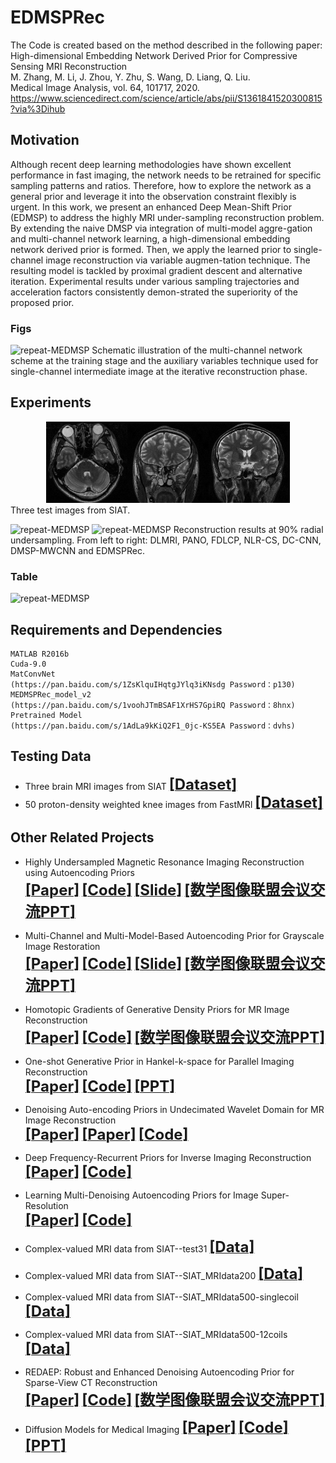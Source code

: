 # EDMSPRec 
The Code is created based on the method described in the following paper:        
High-dimensional Embedding Network Derived Prior for Compressive Sensing MRI Reconstruction    
M. Zhang, M. Li, J. Zhou, Y. Zhu, S. Wang, D. Liang, Q. Liu.        
Medical Image Analysis, vol. 64, 101717, 2020.      
https://www.sciencedirect.com/science/article/abs/pii/S1361841520300815?via%3Dihub    
## Motivation
Although recent deep learning methodologies have shown excellent performance in fast imaging, the network needs to be retrained for specific sampling patterns and ratios. Therefore, how to explore the network as a general prior and leverage it into the observation constraint flexibly is urgent. In this work, we present an enhanced Deep Mean-Shift Prior (EDMSP) to address the highly MRI under-sampling reconstruction problem. By extending the naive DMSP via integration of multi-model aggre-gation and multi-channel network learning, a high-dimensional embedding network derived prior is formed. Then, we apply the learned prior to single-channel image reconstruction via variable augmen-tation technique. The resulting model is tackled by proximal gradient descent and alternative iteration. Experimental results under various sampling trajectories and acceleration factors consistently demon-strated the superiority of the proposed prior.
### Figs
![repeat-MEDMSP](https://github.com/yqx7150/MEDMSP/blob/master/Figs/Fig1.png)
Schematic illustration of the multi-channel network scheme at the training stage and the auxiliary variables technique used for single-channel intermediate image at the iterative reconstruction phase.

## Experiments   
<div align=center><img width="390" height="130" src="./SIATdata_Test123/SIAT_testdata.png"/></div>    
Three test images from SIAT.    

![repeat-MEDMSP](https://github.com/yqx7150/MEDMSP/blob/master/Figs/Fig2.png)
![repeat-MEDMSP](https://github.com/yqx7150/MEDMSP/blob/master/Figs/Fig3.png)
Reconstruction results at 90% radial undersampling. From left to right: DLMRI, PANO, FDLCP, NLR-CS, DC-CNN, DMSP-MWCNN and EDMSPRec.
### Table
![repeat-MEDMSP](https://github.com/yqx7150/MEDMSP/blob/master/Figs/Table1.png)
## Requirements and Dependencies
    MATLAB R2016b
    Cuda-9.0
    MatConvNet
    (https://pan.baidu.com/s/1ZsKlquIHqtgJYlq3iKNsdg Password：p130)
    MEDMSPRec_model_v2
    (https://pan.baidu.com/s/1voohJTmBSAF1XrHS7GpiRQ Password：8hnx)
    Pretrained Model
    (https://pan.baidu.com/s/1AdLa9kKiQ2F1_0jc-KS5EA Password：dvhs)
 

## Testing Data
  * Three brain MRI images from SIAT [<font size=5>**[Dataset]**</font>](https://github.com/yqx7150/EDMSPRec/tree/master/SIATdata_Test123)       
  * 50 proton-density weighted knee images from FastMRI [<font size=5>**[Dataset]**</font>](https://github.com/yqx7150/EDMSPRec/tree/master/fastMRIdata_50_testing)   


## Other Related Projects
  * Highly Undersampled Magnetic Resonance Imaging Reconstruction using Autoencoding Priors  
[<font size=5>**[Paper]**</font>](https://cardiacmr.hms.harvard.edu/files/cardiacmr/files/liu2019.pdf)  [<font size=5>**[Code]**</font>](https://github.com/yqx7150/EDAEPRec)   [<font size=5>**[Slide]**</font>](https://github.com/yqx7150/EDAEPRec/tree/master/Slide) [<font size=5>**[数学图像联盟会议交流PPT]**</font>](https://github.com/yqx7150/EDAEPRec/tree/master/Slide)

  * Multi-Channel and Multi-Model-Based Autoencoding Prior for Grayscale Image Restoration  
[<font size=5>**[Paper]**</font>](https://ieeexplore.ieee.org/stamp/stamp.jsp?tp=&arnumber=8782831)   [<font size=5>**[Code]**</font>](https://github.com/yqx7150/MEDAEP)   [<font size=5>**[Slide]**</font>](https://github.com/yqx7150/EDAEPRec/tree/master/Slide) [<font size=5>**[数学图像联盟会议交流PPT]**</font>](https://github.com/yqx7150/EDAEPRec/tree/master/Slide)

  * Homotopic Gradients of Generative Density Priors for MR Image Reconstruction  
 [<font size=5>**[Paper]**</font>](https://ieeexplore.ieee.org/abstract/document/9435335)   [<font size=5>**[Code]**</font>](https://github.com/yqx7150/HGGDP)   [<font size=5>**[数学图像联盟会议交流PPT]**</font>](https://github.com/yqx7150/EDAEPRec/tree/master/Slide)

  * One-shot Generative Prior in Hankel-k-space for Parallel Imaging Reconstruction  
[<font size=5>**[Paper]**</font>](https://ieeexplore.ieee.org/document/10158730)   [<font size=5>**[Code]**</font>](https://github.com/yqx7150/HKGM)   [<font size=5>**[PPT]**</font>](https://github.com/yqx7150/HKGM/tree/main/PPT)
   
  * Denoising Auto-encoding Priors in Undecimated Wavelet Domain for MR Image Reconstruction  
 [<font size=5>**[Paper]**</font>](https://www.sciencedirect.com/science/article/pii/S0925231221000990) [<font size=5>**[Paper]**</font>](https://arxiv.org/ftp/arxiv/papers/1909/1909.01108.pdf)    [<font size=5>**[Code]**</font>](https://github.com/yqx7150/WDAEPRec)

  * Deep Frequency-Recurrent Priors for Inverse Imaging Reconstruction  
[<font size=5>**[Paper]**</font>](https://www.sciencedirect.com/science/article/pii/S0165168421003571)   [<font size=5>**[Code]**</font>](https://github.com/yqx7150/HFDAEP)
 
  * Learning Multi-Denoising Autoencoding Priors for Image Super-Resolution  
[<font size=5>**[Paper]**</font>](https://www.sciencedirect.com/science/article/pii/S1047320318302700)   [<font size=5>**[Code]**</font>](https://github.com/yqx7150/MDAEP-SR)

  * Complex-valued MRI data from SIAT--test31 [<font size=5>**[Data]**</font>](https://github.com/yqx7150/EDAEPRec/tree/master/test_data_31)

  * Complex-valued MRI data from SIAT--SIAT_MRIdata200 [<font size=5>**[Data]**</font>](https://github.com/yqx7150/SIAT_MRIdata200)   
  * Complex-valued MRI data from SIAT--SIAT_MRIdata500-singlecoil [<font size=5>**[Data]**</font>](https://github.com/yqx7150/SIAT500data-singlecoil)  
  * Complex-valued MRI data from SIAT--SIAT_MRIdata500-12coils [<font size=5>**[Data]**</font>](https://github.com/yqx7150/SIAT500data-12coils)    

  * REDAEP: Robust and Enhanced Denoising Autoencoding Prior for Sparse-View CT Reconstruction  
[<font size=5>**[Paper]**</font>](https://ieeexplore.ieee.org/document/9076295)   [<font size=5>**[Code]**</font>](https://github.com/yqx7150/REDAEP)  [<font size=5>**[数学图像联盟会议交流PPT]**</font>](https://github.com/yqx7150/EDAEPRec/tree/master/Slide)

  * Diffusion Models for Medical Imaging
[<font size=5>**[Paper]**</font>](https://github.com/yqx7150/Diffusion-Models-for-Medical-Imaging)   [<font size=5>**[Code]**</font>](https://github.com/yqx7150/Diffusion-Models-for-Medical-Imaging)   [<font size=5>**[PPT]**</font>](https://github.com/yqx7150/HKGM/tree/main/PPT) 

